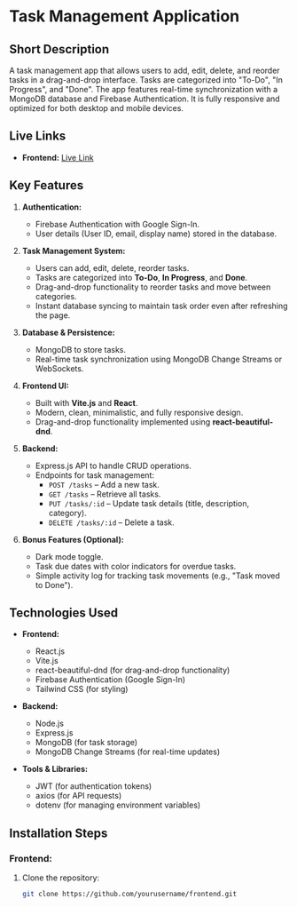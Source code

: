 # Task Management Application

## Short Description

A task management app that allows users to add, edit, delete, and reorder tasks in a drag-and-drop interface. Tasks are categorized into "To-Do", "In Progress", and "Done". The app features real-time synchronization with a MongoDB database and Firebase Authentication. It is fully responsive and optimized for both desktop and mobile devices.

## Live Links

- **Frontend:** [Live Link]()

## Key Features

1. **Authentication:**

   - Firebase Authentication with Google Sign-In.
   - User details (User ID, email, display name) stored in the database.

2. **Task Management System:**

   - Users can add, edit, delete, reorder tasks.
   - Tasks are categorized into **To-Do**, **In Progress**, and **Done**.
   - Drag-and-drop functionality to reorder tasks and move between categories.
   - Instant database syncing to maintain task order even after refreshing the page.

3. **Database & Persistence:**

   - MongoDB to store tasks.
   - Real-time task synchronization using MongoDB Change Streams or WebSockets.

4. **Frontend UI:**

   - Built with **Vite.js** and **React**.
   - Modern, clean, minimalistic, and fully responsive design.
   - Drag-and-drop functionality implemented using **react-beautiful-dnd**.

5. **Backend:**

   - Express.js API to handle CRUD operations.
   - Endpoints for task management:
     - `POST /tasks` – Add a new task.
     - `GET /tasks` – Retrieve all tasks.
     - `PUT /tasks/:id` – Update task details (title, description, category).
     - `DELETE /tasks/:id` – Delete a task.

6. **Bonus Features (Optional):**
   - Dark mode toggle.
   - Task due dates with color indicators for overdue tasks.
   - Simple activity log for tracking task movements (e.g., "Task moved to Done").

## Technologies Used

- **Frontend:**
  - React.js
  - Vite.js
  - react-beautiful-dnd (for drag-and-drop functionality)
  - Firebase Authentication (Google Sign-In)
  - Tailwind CSS (for styling)
- **Backend:**

  - Node.js
  - Express.js
  - MongoDB (for task storage)
  - MongoDB Change Streams (for real-time updates)

- **Tools & Libraries:**
  - JWT (for authentication tokens)
  - axios (for API requests)
  - dotenv (for managing environment variables)

## Installation Steps

### Frontend:

1. Clone the repository:
   ```bash
   git clone https://github.com/yourusername/frontend.git
   ```
